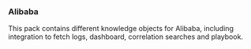 ### Alibaba
This pack contains different knowledge objects for Alibaba, including integration to fetch logs, dashboard, correlation searches and playbook.